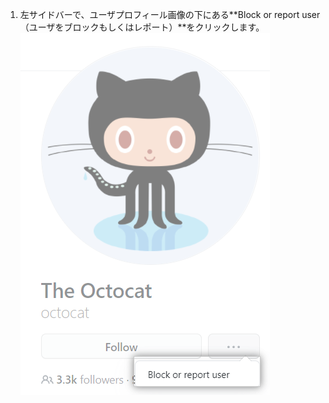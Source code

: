 1. 左サイドバーで、ユーザプロフィール画像の下にある**Block or report user（ユーザをブロックもしくはレポート）**をクリックします。 ![ユーザのブロックもしくはレポートのリンク](/assets/images/help/profile/profile-block-or-report-button.png)

